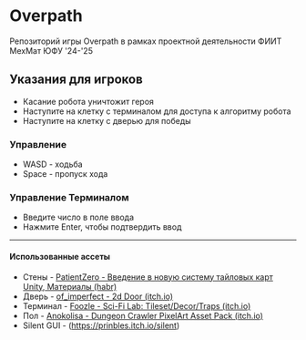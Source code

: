 # Overpath
Репозиторий игры Overpath в рамках проектной деятельности ФИИТ МехМат ЮФУ '24-'25

## Указания для игроков
- Касание робота уничтожит героя
- Наступите на клетку с терминалом для доступа к алгоритму робота
- Наступите на клетку с дверью для победы
### Управление
- WASD - ходьба
- Space - пропуск хода
### Управление Терминалом
- Введите число в поле ввода
- Нажмите Enter, чтобы подтвердить ввод

---
#### Использованные ассеты
- Стены - [PatientZero - Введение в новую систему тайловых карт Unity, Материалы (habr)](https://habr.com/ru/articles/412765/)
- Дверь - [of_imperfect - 2d Door (itch.io)](https://of-imperfect.itch.io/2d-door)
- Терминал - [Foozle - Sci-Fi Lab: Tileset/Decor/Traps (itch.io)](https://foozlecc.itch.io/sci-fi-lab-tileset-decor-traps)
- Пол - [Anokolisa - Dungeon Crawler PixelArt Asset Pack (itch.io)](https://anokolisa.itch.io/dungeon-crawler-pixel-art-asset-pack)
- Silent GUI - (https://prinbles.itch.io/silent)

